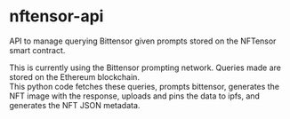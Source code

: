 # nftensor-api

API to manage querying Bittensor given prompts stored on the NFTensor smart contract.

This is currently using the Bittensor prompting network. Queries made are stored on the Ethereum blockchain.  
This python code fetches these queries, prompts bittensor, generates the NFT image with the response, uploads and pins the data to ipfs, 
and generates the NFT JSON metadata. 
